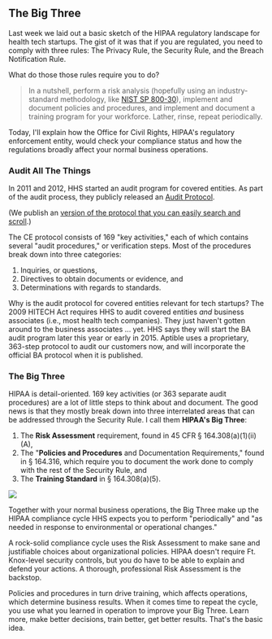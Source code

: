 The Big Three
-------------
Last week we laid out a basic sketch of the HIPAA regulatory landscape for health tech startups. The gist of it was that if you are regulated, you need to comply with three rules: The Privacy Rule, the Security Rule, and the Breach Notification Rule.

What do those those rules require you to do?

> In a nutshell, perform a risk analysis (hopefully using an industry-standard methodology, like [NIST SP 800-30](http://csrc.nist.gov/publications/nistpubs/800-30-rev1/sp800_30_r1.pdf)), implement and document policies and procedures, and implement and document a training program for your workforce. Lather, rinse, repeat periodically.

Today, I'll explain how the Office for Civil Rights, HIPAA's regulatory enforcement entity, would check your compliance status and how the regulations broadly affect your normal business operations.

### Audit All The Things  
In 2011 and 2012, HHS started an audit program for covered entities. As part of the audit process, they publicly released an [Audit Protocol](http://www.hhs.gov/ocr/privacy/hipaa/enforcement/audit/). 

(We publish an [version of the protocol that you can easily search and scroll](https://www.aptible.com/protocols).) 

The CE protocol consists of 169 "key activities," each of which contains several "audit procedures," or verification steps. Most of the procedures break down into three categories:  

1. Inquiries, or questions,  
2. Directives to obtain documents or evidence, and  
3. Determinations with regards to standards.  

Why is the audit protocol for covered entities relevant for tech startups? The 2009 HITECH Act requires HHS to audit covered entities <em>and</em> business associates (i.e., most health tech companies). They just haven't gotten around to the business associates ... yet. HHS says they will start the BA audit program later this year or early in 2015. Aptible uses a proprietary, 363-step protocol to audit our customers now, and will incorporate the official BA protocol when it is published.

### The Big Three  

HIPAA is detail-oriented. 169 key activities (or 363 separate audit procedures) are a lot of little steps to think about and document. The good news is that they mostly break down into three interrelated areas that can be addressed through the Security Rule. I call them **HIPAA's Big Three**:    

1. The **Risk Assessment** requirement, found in 45 CFR § 164.308(a)(1)(ii)(A),  
2. The "**Policies and Procedures** and Documentation Requirements," found in § 164.316, which require you to document the work done to comply with the rest of the Security Rule, and  
3. The **Training Standard** in § 164.308(a)(5).

![](https://31.media.tumblr.com/93e0e94dbb215f6f0950bfae3447e2a8/tumblr_inline_mzxtw8w6dF1rmgbg5.png)

Together with your normal business operations, the Big Three make up the HIPAA compliance cycle HHS expects you to perform "periodically" and "as needed in response to environmental or operational changes."

A rock-solid compliance cycle uses the Risk Assessment to make sane and justifiable choices about organizational policies. HIPAA doesn't require Ft. Knox-level security controls, but you do have to be able to explain and defend your actions. A thorough, professional Risk Assessment is the backstop.

Policies and procedures in turn drive training, which affects operations, which determine business results. When it comes time to repeat the cycle, you use what you learned in operation to improve your Big Three. Learn more, make better decisions, train better, get better results. That's the basic idea. 
